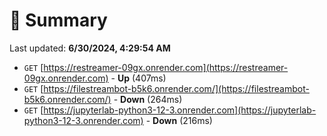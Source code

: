 # 📖 Summary
Last updated: **6/30/2024, 4:29:54 AM**

- `GET` [https://restreamer-09gx.onrender.com](https://restreamer-09gx.onrender.com) - **Up** (407ms)
- `GET` [https://filestreambot-b5k6.onrender.com/](https://filestreambot-b5k6.onrender.com/) - **Down** (264ms)
- `GET` [https://jupyterlab-python3-12-3.onrender.com](https://jupyterlab-python3-12-3.onrender.com) - **Down** (216ms)

